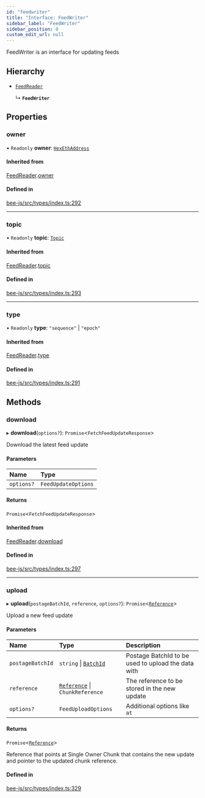 ```yaml
---
id: "feedwriter"
title: "Interface: FeedWriter"
sidebar_label: "FeedWriter"
sidebar_position: 0
custom_edit_url: null
---
```


FeedWriter is an interface for updating feeds

## Hierarchy

- [`FeedReader`](feedreader.md)

  ↳ **`FeedWriter`**

## Properties

### owner

• `Readonly` **owner**: [`HexEthAddress`](../types/utils.eth.hexethaddress.md)

#### Inherited from

[FeedReader](feedreader.md).[owner](feedreader.md#owner)

#### Defined in

[bee-js/src/types/index.ts:292](https://github.com/ethersphere/bee-js/blob/74056cb/src/types/index.ts#L292)

___

### topic

• `Readonly` **topic**: [`Topic`](../types/topic.md)

#### Inherited from

[FeedReader](feedreader.md).[topic](feedreader.md#topic)

#### Defined in

[bee-js/src/types/index.ts:293](https://github.com/ethersphere/bee-js/blob/74056cb/src/types/index.ts#L293)

___

### type

• `Readonly` **type**: ``"sequence"`` \| ``"epoch"``

#### Inherited from

[FeedReader](feedreader.md).[type](feedreader.md#type)

#### Defined in

[bee-js/src/types/index.ts:291](https://github.com/ethersphere/bee-js/blob/74056cb/src/types/index.ts#L291)

## Methods

### download

▸ **download**(`options?`): `Promise`<`FetchFeedUpdateResponse`\>

Download the latest feed update

#### Parameters

| Name | Type |
| :------ | :------ |
| `options?` | `FeedUpdateOptions` |

#### Returns

`Promise`<`FetchFeedUpdateResponse`\>

#### Inherited from

[FeedReader](feedreader.md).[download](feedreader.md#download)

#### Defined in

[bee-js/src/types/index.ts:297](https://github.com/ethersphere/bee-js/blob/74056cb/src/types/index.ts#L297)

___

### upload

▸ **upload**(`postageBatchId`, `reference`, `options?`): `Promise`<[`Reference`](../types/reference.md)\>

Upload a new feed update

#### Parameters

| Name | Type | Description |
| :------ | :------ | :------ |
| `postageBatchId` | `string` \| [`BatchId`](../types/batchid.md) | Postage BatchId to be used to upload the data with |
| `reference` | [`Reference`](../types/reference.md) \| `ChunkReference` | The reference to be stored in the new update |
| `options?` | `FeedUploadOptions` | Additional options like `at` |

#### Returns

`Promise`<[`Reference`](../types/reference.md)\>

Reference that points at Single Owner Chunk that contains the new update and pointer to the updated chunk reference.

#### Defined in

[bee-js/src/types/index.ts:329](https://github.com/ethersphere/bee-js/blob/74056cb/src/types/index.ts#L329)
